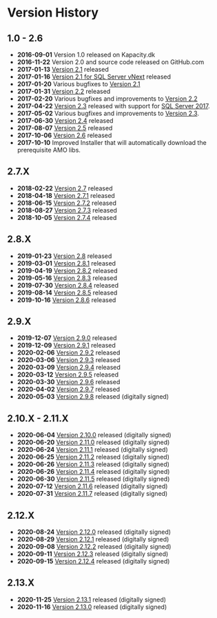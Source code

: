 # Version History

## 1.0 - 2.6

* **2016-09-01** Version 1.0 released on Kapacity.dk
* **2016-11-22** Version 2.0 and source code released on GitHub.com
* **2017-01-13** [Version 2.1](https://github.com/otykier/TabularEditor/releases/tag/2.1.6229) released
* **2017-01-16** [Version 2.1 for SQL Server vNext](https://github.com/otykier/TabularEditor/releases/tag/2.1.6229-vNext) released
* **2017-01-20** Various bugfixes to [Version 2.1](https://github.com/otykier/TabularEditor/releases/tag/2.1.6229)
* **2017-01-31** [Version 2.2](https://github.com/otykier/TabularEditor/releases/tag/2.2.6260) released
* **2017-02-20** Various bugfixes and improvements to [Version 2.2](https://github.com/otykier/TabularEditor/releases/tag/2.2.6260)
* **2017-04-22** [Version 2.3](https://github.com/otykier/TabularEditor/releases/tag/2.3.6320) released with support for [SQL Server 2017](https://github.com/otykier/TabularEditor/releases/tag/2.3.6320-CL1400).
* **2017-05-02** Various bugfixes and improvements to [Version 2.3](https://github.com/otykier/TabularEditor/releases/tag/2.3.6331).
* **2017-06-30** [Version 2.4](https://github.com/otykier/TabularEditor/releases/tag/2.4) released
* **2017-08-07** [Version 2.5](https://github.com/otykier/TabularEditor/releases/tag/2.5) released
* **2017-10-06** [Version 2.6](https://github.com/otykier/TabularEditor/releases/tag/2.6) released
* **2017-10-10** Improved Installer that will automatically download the prerequisite AMO libs.

## 2.7.X
* **2018-02-22** [Version 2.7](https://github.com/otykier/TabularEditor/releases/tag/2.7) released
* **2018-04-18** [Version 2.7.1](https://github.com/otykier/TabularEditor/releases/tag/2.7.1) released
* **2018-06-15** [Version 2.7.2](https://github.com/otykier/TabularEditor/releases/tag/2.7.2) released
* **2018-08-27** [Version 2.7.3](https://github.com/otykier/TabularEditor/releases/tag/2.7.3) released
* **2018-10-05** [Version 2.7.4](https://github.com/otykier/TabularEditor/releases/tag/2.7.4) released

## 2.8.X
* **2019-01-23** [Version 2.8](https://github.com/otykier/TabularEditor/releases/tag/2.8) released
* **2019-03-01** [Version 2.8.1](https://github.com/otykier/TabularEditor/releases/tag/2.8.1) released
* **2019-04-19** [Version 2.8.2](https://github.com/otykier/TabularEditor/releases/tag/2.8.2) released
* **2019-05-16** [Version 2.8.3](https://github.com/otykier/TabularEditor/releases/tag/2.8.3) released
* **2019-07-30** [Version 2.8.4](https://github.com/otykier/TabularEditor/releases/tag/2.8.4) released
* **2019-08-14** [Version 2.8.5](https://github.com/otykier/TabularEditor/releases/tag/2.8.5) released
* **2019-10-16** [Version 2.8.6](https://github.com/otykier/TabularEditor/releases/tag/2.8.6) released

## 2.9.X
* **2019-12-07** [Version 2.9.0](https://github.com/otykier/TabularEditor/releases/tag/2.9.0) released
* **2019-12-09** [Version 2.9.1](https://github.com/otykier/TabularEditor/releases/tag/2.9.1) released
* **2020-02-06** [Version 2.9.2](https://github.com/otykier/TabularEditor/releases/tag/2.9.2) released
* **2020-03-06** [Version 2.9.3](https://github.com/otykier/TabularEditor/releases/tag/2.9.3) released
* **2020-03-09** [Version 2.9.4](https://github.com/otykier/TabularEditor/releases/tag/2.9.4) released
* **2020-03-12** [Version 2.9.5](https://github.com/otykier/TabularEditor/releases/tag/2.9.5) released
* **2020-03-30** [Version 2.9.6](https://github.com/otykier/TabularEditor/releases/tag/2.9.6) released
* **2020-04-02** [Version 2.9.7](https://github.com/otykier/TabularEditor/releases/tag/2.9.7) released
* **2020-05-03** [Version 2.9.8](https://github.com/otykier/TabularEditor/releases/tag/2.9.8) released (digitally signed)

## 2.10.X - 2.11.X
* **2020-06-04** [Version 2.10.0](https://github.com/otykier/TabularEditor/releases/tag/2.10.0) released (digitally signed)
* **2020-06-20** [Version 2.11.0](https://github.com/otykier/TabularEditor/releases/tag/2.11.0) released (digitally signed)
* **2020-06-24** [Version 2.11.1](https://github.com/otykier/TabularEditor/releases/tag/2.11.1) released (digitally signed)
* **2020-06-25** [Version 2.11.2](https://github.com/otykier/TabularEditor/releases/tag/2.11.2) released (digitally signed)
* **2020-06-26** [Version 2.11.3](https://github.com/otykier/TabularEditor/releases/tag/2.11.3) released (digitally signed)
* **2020-06-26** [Version 2.11.4](https://github.com/otykier/TabularEditor/releases/tag/2.11.4) released (digitally signed)
* **2020-06-30** [Version 2.11.5](https://github.com/otykier/TabularEditor/releases/tag/2.11.5) released (digitally signed)
* **2020-07-12** [Version 2.11.6](https://github.com/otykier/TabularEditor/releases/tag/2.11.6) released (digitally signed)
* **2020-07-31** [Version 2.11.7](https://github.com/otykier/TabularEditor/releases/tag/2.11.7) released (digitally signed)

## 2.12.X
* **2020-08-24** [Version 2.12.0](https://github.com/otykier/TabularEditor/releases/tag/2.12.0) released (digitally signed)
* **2020-08-29** [Version 2.12.1](https://github.com/otykier/TabularEditor/releases/tag/2.12.1) released (digitally signed)
* **2020-09-08** [Version 2.12.2](https://github.com/otykier/TabularEditor/releases/tag/2.12.2) released (digitally signed)
* **2020-09-11** [Version 2.12.3](https://github.com/otykier/TabularEditor/releases/tag/2.12.3) released (digitally signed)
* **2020-09-15** [Version 2.12.4](https://github.com/otykier/TabularEditor/releases/tag/2.12.4) released (digitally signed)

## 2.13.X
* **2020-11-25** [Version 2.13.1](https://github.com/otykier/TabularEditor/releases/tag/2.13.1) released (digitally signed)
* **2020-11-16** [Version 2.13.0](https://github.com/otykier/TabularEditor/releases/tag/2.13.0) released (digitally signed)
